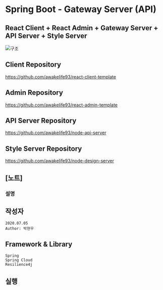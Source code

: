 # Spring Boot - Gateway Server (API)

## React Client + React Admin + Gateway Server + API Server + Style Server

![구조](https://user-images.githubusercontent.com/20429356/153713139-ce6588af-2ab7-40d1-8bda-1de14a8a3257.png)

## Client Repository

https://github.com/awakelife93/react-client-template

## Admin Repository

https://github.com/awakelife93/react-admin-template

## API Server Repository

https://github.com/awakelife93/node-api-server

## Style Server Repository

https://github.com/awakelife93/node-design-server

## [노트]

### 설명

## 작성자

```
2020.07.05
Author: 박현우
```

## Framework & Library

```
Spring
Spring Cloud
Resilience4j
```

## 실행

